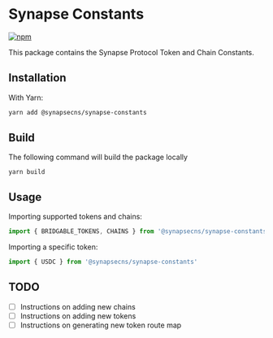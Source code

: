 # Synapse Constants

[![npm](https://img.shields.io/npm/v/synapse-constants?style=flat-square)](https://www.npmjs.com/package/synapse-constants)

This package contains the Synapse Protocol Token and Chain Constants.

## Installation

With Yarn:

```bash
yarn add @synapsecns/synapse-constants
```

## Build

The following command will build the package locally

```
yarn build
```

## Usage

Importing supported tokens and chains:

```js
import { BRIDGABLE_TOKENS, CHAINS } from '@synapsecns/synapse-constants'
```

Importing a specific token:

```js
import { USDC } from '@synapsecns/synapse-constants'
```

## TODO

- [ ] Instructions on adding new chains
- [ ] Instructions on adding new tokens
- [ ] Instructions on generating new token route map
